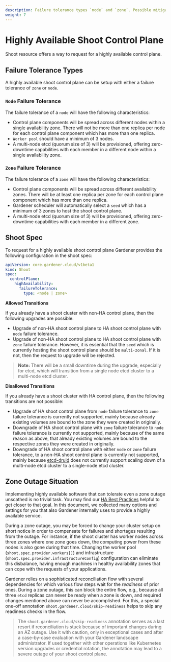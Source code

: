 ```yaml
---
description: Failure tolerance types `node` and `zone`. Possible mitigations for zone or node outages
weight: 7
---
```


# Highly Available Shoot Control Plane

Shoot resource offers a way to request for a highly available control plane.

## Failure Tolerance Types

A highly available shoot control plane can be setup with either a failure tolerance of `zone` or `node`.

### `Node` Failure Tolerance

The failure tolerance of a `node` will have the following characteristics:

* Control plane components will be spread across different nodes within a single availability zone. There will not be
  more than one replica per node for each control plane component which has more than one replica.
* `Worker pool` should have a minimum of 3 nodes.
* A multi-node etcd (quorum size of 3) will be provisioned, offering zero-downtime capabilities with each member in a
  different node within a single availability zone.

### `Zone` Failure Tolerance

The failure tolerance of a `zone` will have the following characteristics:

* Control plane components will be spread across different availability zones. There will be at least
  one replica per zone for each control plane component which has more than one replica.
* Gardener scheduler will automatically select a `seed` which has a minimum of 3 zones to host the shoot control plane.
* A multi-node etcd (quorum size of 3) will be provisioned, offering zero-downtime capabilities with each member in a
  different zone.

## Shoot Spec

To request for a highly available shoot control plane Gardener provides the following configuration in the shoot spec:

```yaml
apiVersion: core.gardener.cloud/v1beta1
kind: Shoot
spec:
  controlPlane:
    highAvailability:
      failureTolerance:
        type: <node | zone>
```

**Allowed Transitions**

If you already have a shoot cluster with non-HA control plane, then the following upgrades are possible:
* Upgrade of non-HA shoot control plane to HA shoot control plane with `node` failure tolerance.
* Upgrade of non-HA shoot control plane to HA shoot control plane with `zone` failure tolerance. However, it is essential that the `seed` which is currently hosting the shoot control plane should be `multi-zonal`. If it is not, then the request to upgrade will be rejected.

> **Note:** There will be a small downtime during the upgrade, especially for etcd, which will transition from a single node etcd cluster to a multi-node etcd cluster.

**Disallowed Transitions**

If you already have a shoot cluster with HA control plane, then the following transitions are not possible:
* Upgrade of HA shoot control plane from `node` failure tolerance to `zone` failure tolerance is currently not supported, mainly because already existing volumes are bound to the zone they were created in originally.
* Downgrade of HA shoot control plane with `zone` failure tolerance to `node` failure tolerance is currently not supported, mainly because of the same reason as above, that already existing volumes are bound to the respective zones they were created in originally.
* Downgrade of HA shoot control plane with either `node` or `zone` failure tolerance, to a non-HA shoot control plane is currently not supported, mainly because [etcd-druid](https://github.com/gardener/etcd-druid) does not currently support scaling down of a multi-node etcd cluster to a single-node etcd cluster.

## Zone Outage Situation

Implementing highly available software that can tolerate even a zone outage unscathed is no trivial task. You may find our [HA Best Practices](../shoot_high_availability_best_practices.md) helpful to get closer to that goal. In this document, we collected many options and settings for you that also Gardener internally uses to provide a highly available service.

During a zone outage, you may be forced to change your cluster setup on short notice in order to compensate for failures and shortages resulting from the outage.
For instance, if the shoot cluster has worker nodes across three zones where one zone goes down, the computing power from these nodes is also gone during that time.
Changing the worker pool (`shoot.spec.provider.workers[]`) and infrastructure (`shoot.spec.provider.infrastructureConfig`) configuration can eliminate this disbalance, having enough machines in healthy availability zones that can cope with the requests of your applications.

Gardener relies on a sophisticated reconciliation flow with several dependencies for which various flow steps wait for the _readiness_ of prior ones.
During a zone outage, this can block the entire flow, e.g., because all three `etcd` replicas can never be ready when a zone is down, and required changes mentioned above can never be accomplished.
For this, a special one-off annotation `shoot.gardener.cloud/skip-readiness` helps to skip any readiness checks in the flow.

> The `shoot.gardener.cloud/skip-readiness` annotation serves as a last resort if reconciliation is stuck because of important changes during an AZ outage. Use it with caution, only in exceptional cases and after a case-by-case evaluation with your Gardener landscape administrator. If used together with other operations like Kubernetes version upgrades or credential rotation, the annotation may lead to a severe outage of your shoot control plane.
